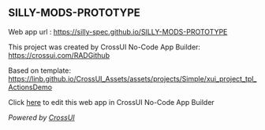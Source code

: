 ## SILLY-MODS-PROTOTYPE
Web app url : https://silly-spec.github.io/SILLY-MODS-PROTOTYPE

This project was created by CrossUI No-Code App Builder: https://crossui.com/RADGithub

Based on template: https://linb.github.io/CrossUI_Assets/assets/projects/Simple/xui_project_tpl_ActionsDemo

Click [here](https://crossui.com/RADGithub/#!from=github&owner=silly-spec&repo=SILLY-MODS-PROTOTYPE) to edit this web app in CrossUI No-Code App Builder

<i>Powered by [CrossUI](https://crossui.com)</i>
